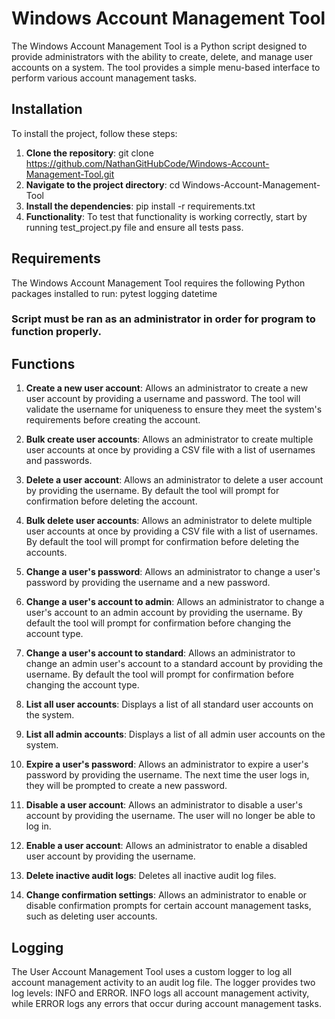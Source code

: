 # Windows Account Management Tool

The Windows Account Management Tool is a Python script designed to provide administrators with the ability to create, delete, and manage user accounts on a system. The tool provides a simple menu-based interface to perform various account management tasks.


## Installation
To install the project, follow these steps:

1. **Clone the repository**: git clone https://github.com/NathanGitHubCode/Windows-Account-Management-Tool.git
2. **Navigate to the project directory**: cd Windows-Account-Management-Tool
3. **Install the dependencies**: pip install -r requirements.txt
4. **Functionality**: To test that functionality is working correctly, start by running test_project.py file and ensure all tests pass.

## Requirements

The Windows Account Management Tool requires the following Python packages installed to run:
pytest
logging
datetime
### Script must be ran as an administrator in order for program to function properly. 

## Functions

1. **Create a new user account**: Allows an administrator to create a new user account by providing a username and password. The tool will validate the username for uniqueness to ensure they meet the system's requirements before creating the account.

2. **Bulk create user accounts**: Allows an administrator to create multiple user accounts at once by providing a CSV file with a list of usernames and passwords.

3. **Delete a user account**: Allows an administrator to delete a user account by providing the username. By default the tool will prompt for confirmation before deleting the account.

4. **Bulk delete user accounts**: Allows an administrator to delete multiple user accounts at once by providing a CSV file with a list of usernames. By default the tool will prompt for confirmation before deleting the accounts. 

5. **Change a user's password**: Allows an administrator to change a user's password by providing the username and a new password.

6. **Change a user's account to admin**: Allows an administrator to change a user's account to an admin account by providing the username. By default the tool will prompt for confirmation before changing the account type.

7. **Change a user's account to standard**: Allows an administrator to change an admin user's account to a standard account by providing the username. By default the tool will prompt for confirmation before changing the account type.

8. **List all user accounts**: Displays a list of all standard user accounts on the system.

9. **List all admin accounts**: Displays a list of all admin user accounts on the system.

10. **Expire a user's password**: Allows an administrator to expire a user's password by providing the username. The next time the user logs in, they will be prompted to create a new password.

11. **Disable a user account**: Allows an administrator to disable a user's account by providing the username. The user will no longer be able to log in.

12. **Enable a user account**: Allows an administrator to enable a disabled user account by providing the username.

13. **Delete inactive audit logs**: Deletes all inactive audit log files.

14. **Change confirmation settings**: Allows an administrator to enable or disable confirmation prompts for certain account management tasks, such as deleting user accounts.

## Logging

The User Account Management Tool uses a custom logger to log all account management activity to an audit log file. The logger provides two log levels: INFO and ERROR. INFO logs all account management activity, while ERROR logs any errors that occur during account management tasks.


